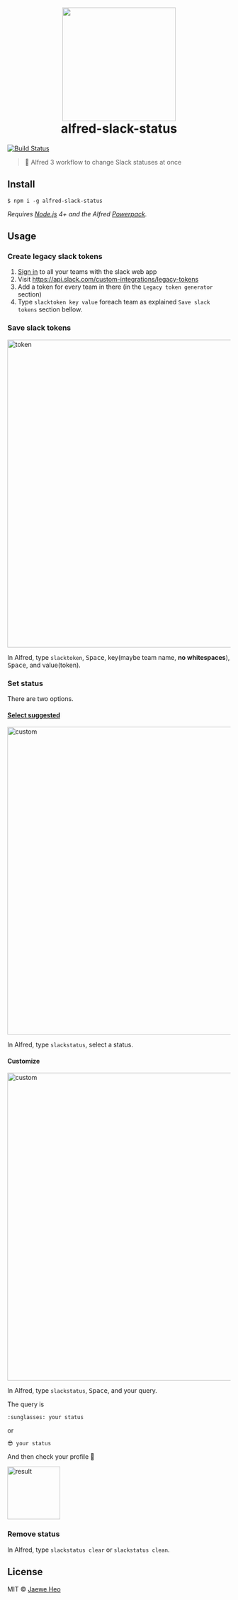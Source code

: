 # <div align="center"><img src="./icon.png" width=256><br>alfred-slack-status</div>

[![Build Status](https://travis-ci.org/importre/alfred-slack-status.svg?branch=master)](https://travis-ci.org/importre/alfred-slack-status)

> :speech_balloon: Alfred 3 workflow to change Slack statuses at once


## Install

```
$ npm i -g alfred-slack-status
```

*Requires [Node.js](https://nodejs.org) 4+ and the Alfred [Powerpack](https://www.alfredapp.com/powerpack/).*


## Usage

### Create legacy slack tokens

1. [Sign in](https://slack.com/signin) to all your teams with the slack web app
2. Visit https://api.slack.com/custom-integrations/legacy-tokens
3. Add a token for every team in there (in the `Legacy token generator` section)
4. Type `slacktoken key value` foreach team as explained `Save slack tokens` section bellow.

### Save slack tokens

<img src="https://cloud.githubusercontent.com/assets/1744446/25580054/67b07962-2eb8-11e7-84ff-eab135dca671.png" alt="token" width=694>

In Alfred, type `slacktoken`, <kbd>Space</kbd>, key(maybe team name, **no whitespaces**), <kbd>Space</kbd>, and value(token).

### Set status

There are two options.

#### [Select suggested](./statuses.json)

<img src="https://cloud.githubusercontent.com/assets/1744446/25580104/d7577432-2eb8-11e7-8198-80e60fea2595.png" alt="custom" width=694>

In Alfred, type `slackstatus`, select a status.

#### Customize

<img src="https://cloud.githubusercontent.com/assets/1744446/25578941/371a4bb6-2eae-11e7-97d4-e2cd262d8afc.png" alt="custom" width=694>

In Alfred, type `slackstatus`, <kbd>Space</kbd>, and your query.

The query is

```
:sunglasses: your status
```

or

```
😎 your status
```

And then check your profile :tada:

<img src="https://cloud.githubusercontent.com/assets/1744446/25579095/945f5c2a-2eaf-11e7-8db9-a1c211a2c02b.png" alt="result" width=119>

### Remove status

In Alfred, type `slackstatus clear` or `slackstatus clean`.


## License

MIT © [Jaewe Heo](http://importre.com)

